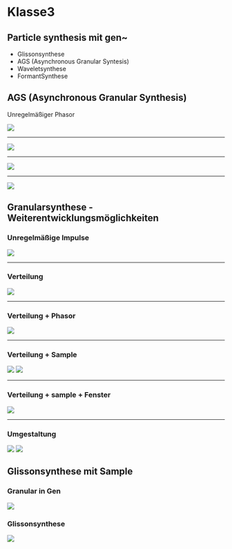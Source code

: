 # Klasse3

## Particle synthesis mit gen~

- Glissonsynthese
- AGS (Asynchronous Granular Syntesis)
- Waveletsynthese
- FormantSynthese

## AGS (Asynchronous Granular Synthesis)

Unregelmäßiger Phasor

![](Klasse3/png/ags_phasor.png)

---
![](Klasse3/png/phasor.png)

---
![](Klasse3/png/phasor2.png)

---
![](Klasse3/png/phasor3.png)


## Granularsynthese - Weiterentwicklungsmöglichkeiten
### Unregelmäßige Impulse

![](Klasse3/png/irregular.png)

---
### Verteilung

![](Klasse3/png/distribute.png)

---

### Verteilung + Phasor
![](Klasse3/png/distribute+phasor.png)

---
### Verteilung + Sample
![](Klasse3/png/ags-without.png)
![](Klasse3/png/ags-without-gen.png)

---
### Verteilung + sample + Fenster
![](Klasse3/png/ags-with.png)

---
### Umgestaltung

![](Klasse3/png/ags-refactored-gen.png)
![](Klasse3/png/ags-refactored-gengen.png)

## Glissonsynthese mit Sample

### Granular in Gen
![](Klasse3/png/glisson.png)

### Glissonsynthese
![](Klasse3/png/glisson2.png)
